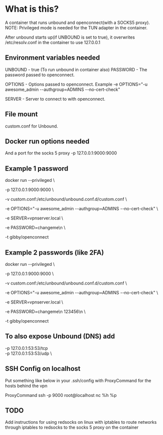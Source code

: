 # What is this?
A container that runs unbound and openconnect(with a SOCKS5 proxy).
NOTE: Privileged mode is needed for the TUN adapter in the container.

After unbound starts up(if UNBOUND is set to true), it overwrites /etc/resolv.conf in the container to use 127.0.0.1

## Environment variables needed
UNBOUND - true (To run unbound in container also)
PASSWORD - The password passed to openconnect.

OPTIONS - Options passed to openconnect. Example -e OPTIONS="-u awesome_admin --authgroup=ADMINS --no-cert-check"

SERVER - Server to connect to with openconnect.

## File mount
custom.conf for Unbound.

## Docker run options needed
And a port for the socks 5 proxy
-p 127.0.0.1:9000:9000

## Example 1 password
docker run --privileged \

-p 127.0.0.1:9000:9000 \

-v custom.conf:/etc/unbound/unbound.conf.d/custom.conf \

-e OPTIONS="-u awesome_admin --authgroup=ADMINS --no-cert-check" \

-e SERVER=vpnserver.local \

-e PASSWORD=changeme\n \

-t gibby/openconnect

## Example 2 passwords (like 2FA)
docker run --privileged \

-p 127.0.0.1:9000:9000 \

-v custom.conf:/etc/unbound/unbound.conf.d/custom.conf \

-e OPTIONS="-u awesome_admin --authgroup=ADMINS --no-cert-check" \

-e SERVER=vpnserver.local \

-e PASSWORD=changeme\n 123456\n \

-t gibby/openconnect

## To also expose Unbound (DNS) add
-p 127.0.0.1:53:53/tcp \
-p 127.0.0.1:53:53/udp \

## SSH Config on localhost
Put something like below in your .ssh/config with ProxyCommand for the hosts behind the vpn

ProxyCommand ssh -p 9000 root@localhost nc %h %p



## TODO
Add instructions for using redsocks on linux with iptables to route networks through iptables to redsocks to the socks 5 proxy on the container
